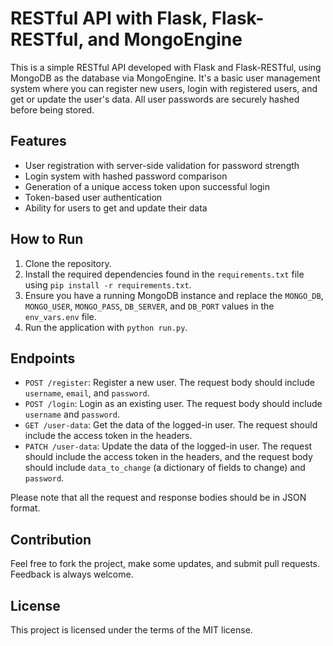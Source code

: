 # RESTful API with Flask, Flask-RESTful, and MongoEngine

This is a simple RESTful API developed with Flask and Flask-RESTful, using MongoDB as the database via MongoEngine. It's a basic user management system where you can register new users, login with registered users, and get or update the user's data. All user passwords are securely hashed before being stored.

## Features

- User registration with server-side validation for password strength
- Login system with hashed password comparison
- Generation of a unique access token upon successful login
- Token-based user authentication
- Ability for users to get and update their data

## How to Run

1. Clone the repository.
2. Install the required dependencies found in the `requirements.txt` file using `pip install -r requirements.txt`.
3. Ensure you have a running MongoDB instance and replace the `MONGO_DB`, `MONGO_USER`, `MONGO_PASS`, `DB_SERVER`, and `DB_PORT` values in the `env_vars.env` file.
4. Run the application with `python run.py`.

## Endpoints

- `POST /register`: Register a new user. The request body should include `username`, `email`, and `password`.
- `POST /login`: Login as an existing user. The request body should include `username` and `password`.
- `GET /user-data`: Get the data of the logged-in user. The request should include the access token in the headers.
- `PATCH /user-data`: Update the data of the logged-in user. The request should include the access token in the headers, and the request body should include `data_to_change` (a dictionary of fields to change) and `password`.

Please note that all the request and response bodies should be in JSON format.

## Contribution

Feel free to fork the project, make some updates, and submit pull requests. Feedback is always welcome.

## License

This project is licensed under the terms of the MIT license.
